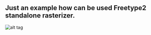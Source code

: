 Just an example how can be used Freetype2 standalone rasterizer.
---

![alt tag](https://github.com/caway/FreeType2-Rasterizer-CPP-Wrapper/blob/master/example.png)
